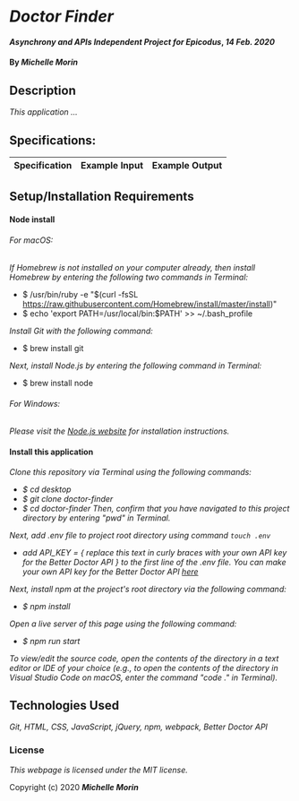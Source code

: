 # _Doctor Finder_

#### _Asynchrony and APIs Independent Project for Epicodus_, _14 Feb. 2020_

#### By _**Michelle Morin**_

## Description

_This application ..._

## Specifications:

| Specification | Example Input | Example Output |
| ------------- |:-------------:| -------------------:|


## Setup/Installation Requirements

#### Node install

###### For macOS:
_If Homebrew is not installed on your computer already, then install Homebrew by entering the following two commands in Terminal:_
* $ /usr/bin/ruby -e "$(curl -fsSL https://raw.githubusercontent.com/Homebrew/install/master/install)"
* $ echo 'export PATH=/usr/local/bin:$PATH' >> ~/.bash_profile

_Install Git with the following command:_
* $ brew install git

_Next, install Node.js by entering the following command in Terminal:_
* $ brew install node

###### For Windows:
_Please visit the [Node.js website](https://nodejs.org/en/download/) for installation instructions._


#### Install this application

_Clone this repository via Terminal using the following commands:_
* _$ cd desktop_
* _$ git clone doctor-finder_
* _$ cd doctor-finder_
_Then, confirm that you have navigated to this project directory by entering "pwd" in Terminal._

_Next, add .env file to project root directory using command ``touch .env``_
* _add API_KEY = { replace this text in curly braces with your own API key for the Better Doctor API } to the first line of the .env file. You can make your own API key for the Better Doctor API [here]()_

_Next, install npm at the project's root directory via the following command:_
* _$ npm install_

_Open a live server of this page using the following command:_
* _$ npm run start_

_To view/edit the source code, open the contents of the directory in a text editor or IDE of your choice (e.g., to open the contents of the directory in Visual Studio Code on macOS, enter the command "code ." in Terminal)._

## Technologies Used

_Git, HTML, CSS, JavaScript, jQuery, npm, webpack, Better Doctor API_

### License

*This webpage is licensed under the MIT license.*

Copyright (c) 2020 **_Michelle Morin_**